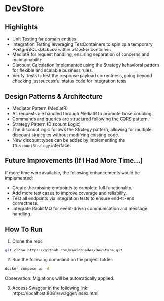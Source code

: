 # DevStore

## Highlights
* Unit Testing for domain entities.
* Integration Testing leveraging TestContainers to spin up a temporary PostgreSQL database within a Docker container.
* MediatR for request handling, ensuring separation of concerns and maintainability.
* Discount Calculation implemented using the Strategy behavioral pattern for flexible and scalable business rules.
* Verify Tests to test the response payload correctness, going beyond checking just sucessful status code for integration tests

## Design Patterns & Architecture
* Mediator Pattern (MediatR)
* All requests are handled through MediatR to promote loose coupling.
* Commands and queries are structured following the CQRS pattern.
* Strategy Pattern (Discount Logic)
* The discount logic follows the Strategy pattern, allowing for multiple discount strategies without modifying existing code.
* New discount types can be added by implementing the `IDiscountStrategy` interface.

## Future Improvements (If I Had More Time...)
If more time were available, the following enhancements would be implemented:
* Create the missing endpoints to complete full functionality.
* Add more test cases to improve coverage and reliability.
* Test all endpoints via integration tests to ensure end-to-end correctness.
* Integrate RabbitMQ for event-driven communication and message handling.

## How To Run 
1. Clone the repo:
```sh
git clone https://github.com/KevinGuedes/DevStore.git
```
2. Run the following command on the project folder:
```sh
docker compose up -d
```
Observation: Migrations will be automatically applied.

3. Access Swagger in the following link: https://localhost:8081/swagger/index.html  